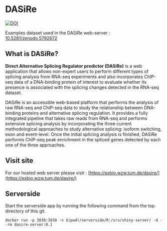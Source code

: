 # DASiRe

[![DOI](https://zenodo.org/badge/DOI/10.5281/zenodo.5792672.svg)](https://doi.org/10.5281/zenodo.5792672)

Examples dataset used in the DASiRe web-server : [10.5281/zenodo.5792672](https://zenodo.org/record/5792672)

## What is DASiRe?

**Direct Alternative Splicing Regulator predictor (DASiRe)** is a web application that allows non-expert users to perform different types of splicing analysis from RNA-seq experiments and also incorporates ChIP-seq data of a DNA-binding protein of interest to evaluate whether its presence is associated with the splicing changes detected in the RNA-seq dataset. 

DASiRe is an accessible web-based platform that performs the analysis of raw RNA-seq and ChIP-seq data to study the relationship between DNA-binding proteins and alternative splicing regulation. It provides a fully integrated pipeline that takes raw reads from RNA-seq and performs extensive splicing analysis by incorporating the three current methodological approaches to study alternative splicing: isoform switching, exon and event-level. Once the initial splicing analysis is finished, DASiRe performs ChIP-seq peak enrichment in the spliced genes detected by each one of the three approaches. 

## Visit site

For our hosted web server please visit : [https://exbio.wzw.tum.de/dasire/](https://exbio.wzw.tum.de/dasire/)

## Serverside
Start the serverside app by running the following command from the top directory of this git.

`docker run -p 3838:3838 -v $(pwd)/serverside/R:/srv/shiny-server/ -d --rm dasire-server:0.1`
